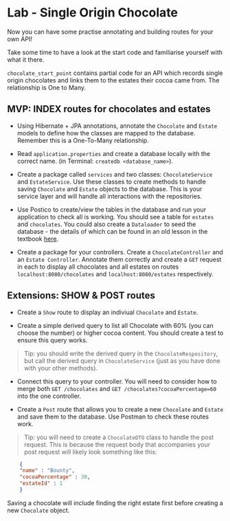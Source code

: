 # Lab - Single Origin Chocolate

Now you can have some practise annotating and building routes for your own API!

Take some time to have a look at the start code and familiarise yourself with what it there.

`chocolate_start_point` contains partial code for an API which records single origin chocolates and links them to the estates their cocoa came from. The relationship is One to Many.

## MVP: INDEX routes for chocolates and estates

- Using Hibernate + JPA annotations, annotate the `Chocolate` and `Estate` models to define how the classes are mapped to the database. Remember this is a One-To-Many relationship.

- Read `application.properties` and create a database locally with the correct name. (in Terminal: `createdb <database_name>`).

- Create a package called `services` and two classes: `ChocolateService` and `EstateService`. Use these classes to create methods to handle saving `Chocolate` and `Estate` objects to the database. This is your service layer and will handle all interactions with the repositories.

- Use Postico to create/view the tables in the database and run your application to check all is working. You should see a table for `estates` and `chocolates`. You could also create a `Dataloader` to seed the database - the details of which can be found in an old lesson in the textbook [here](https://brightnetwork-technology-academy.github.io/curriculum/spring/lessons/9_many_to_many/guessing_game_many_to_many/many_to_many_guessing_game/#seeding-data-for-testing).

- Create a package for your controllers. Create a `ChocolateController` and an `Estate Controller`. Annotate them correctly and create a `GET` request in each to display all chocolates and all estates on routes `localhost:8080/chocolates` and `localhost:8080/estates` respectively.

## Extensions: SHOW & POST routes

- Create a `Show` route to display an indiviual `Chocolate` and `Estate`.

- Create a simple derived query to list all Chocolate with 60% (you can choose the number) or higher cocoa content. You should create a test to ensure this query works. 
> Tip: you should write the derived query in the `ChocolateRespository`, but call the derived query in `ChocolateService` (just as you have done with your other methods).

- Connect this query to your controller. You will need to consider how to merge both `GET /chocolates` and `GET /chocolates?cocoaPercentage=60` into the one controller.

- Create a `Post` route that allows you to create a new `Chocolate` and `Estate` and save them to the database. Use Postman to check these routes work.

> Tip: you will need to create a `ChocolateDTO` class to handle the post request. This is because the request body that accompanies your post request will likely look something like this:

```JSON
    {
    "name" : "Bounty",
    "cocoaPercentage" : 30,
    "estateId" : 1
    }
```
Saving a chocolate will include finding the right estate first before creating a new `Chocolate` object.

